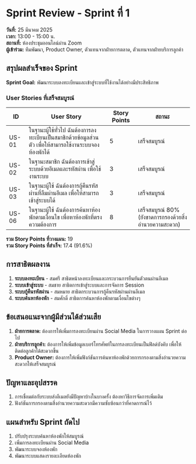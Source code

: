 # Sprint Review - Sprint ที่ 1

**วันที่:** 25 มีนาคม 2025  
**เวลา:** 13:00 - 15:00 น.  
**สถานที่:** ห้องประชุมออนไลน์ผ่าน Zoom  
**ผู้เข้าร่วม:** ทีมพัฒนา, Product Owner, ตัวแทนจากฝ่ายการตลาด, ตัวแทนจากฝ่ายบริการลูกค้า

## สรุปผลสำเร็จของ Sprint

**Sprint Goal:** พัฒนาระบบลงทะเบียนและเข้าสู่ระบบที่ใช้งานได้อย่างมีประสิทธิภาพ

### User Stories ที่เสร็จสมบูรณ์

| ID | User Story | Story Points | สถานะ |
|----|------------|--------------|-------|
| US-01 | ในฐานะผู้ใช้ทั่วไป ฉันต้องการลงทะเบียนเป็นสมาชิกด้วยข้อมูลส่วนตัว เพื่อให้สามารถใช้งานระบบจองห้องพักได้ | 5 | เสร็จสมบูรณ์ |
| US-02 | ในฐานะสมาชิก ฉันต้องการเข้าสู่ระบบด้วยอีเมลและรหัสผ่าน เพื่อใช้งานระบบ | 3 | เสร็จสมบูรณ์ |
| US-03 | ในฐานะผู้ใช้ ฉันต้องการกู้คืนรหัสผ่านที่ลืมผ่านอีเมล เพื่อให้สามารถเข้าสู่ระบบได้ | 3 | เสร็จสมบูรณ์ |
| US-06 | ในฐานะผู้ใช้ ฉันต้องการค้นหาห้องพักตามเงื่อนไข เพื่อหาห้องพักที่ตรงความต้องการ | 8 | เสร็จสมบูรณ์ 80% (ยังขาดการกรองด้วยสิ่งอำนวยความสะดวก) |

**รวม Story Points ที่วางแผน:** 19  
**รวม Story Points ที่สำเร็จ:** 17.4 (91.6%)

## การสาธิตผลงาน

1. **ระบบลงทะเบียน** - สมศรี สาธิตหน้าลงทะเบียนและกระบวนการยืนยันตัวตนผ่านอีเมล
2. **ระบบเข้าสู่ระบบ** - สมชาย สาธิตการเข้าสู่ระบบและการจัดการ Session
3. **ระบบกู้คืนรหัสผ่าน** - สมหมาย สาธิตกระบวนการกู้คืนรหัสผ่านผ่านอีเมล
4. **ระบบค้นหาห้องพัก** - สมศักดิ์ สาธิตการค้นหาห้องพักตามเงื่อนไขต่างๆ

## ข้อเสนอแนะจากผู้มีส่วนได้ส่วนเสีย

1. **ฝ่ายการตลาด:** ต้องการให้เพิ่มการลงทะเบียนผ่าน Social Media ในการวางแผน Sprint ต่อไป
2. **ฝ่ายบริการลูกค้า:** ต้องการให้เพิ่มข้อมูลเบอร์โทรศัพท์ในการลงทะเบียนเป็นฟิลด์บังคับ เพื่อให้ติดต่อลูกค้าได้สะดวกขึ้น
3. **Product Owner:** ต้องการให้เพิ่มฟังก์ชันการค้นหาห้องพักด้วยการกรองตามสิ่งอำนวยความสะดวกให้เสร็จสมบูรณ์

## ปัญหาและอุปสรรค

1. การเชื่อมต่อกับระบบส่งอีเมลยังมีปัญหาบ้างในบางครั้ง ต้องหาวิธีการจัดการเพิ่มเติม
2. ฟังก์ชันการกรองตามสิ่งอำนวยความสะดวกมีความซับซ้อนกว่าที่คาดการณ์ไว้

## แผนสำหรับ Sprint ถัดไป

1. ปรับปรุงระบบค้นหาห้องพักให้สมบูรณ์
2. เพิ่มการลงทะเบียนผ่าน Social Media
3. พัฒนาระบบจองห้องพัก
4. พัฒนาระบบแสดงรายละเอียดห้องพัก